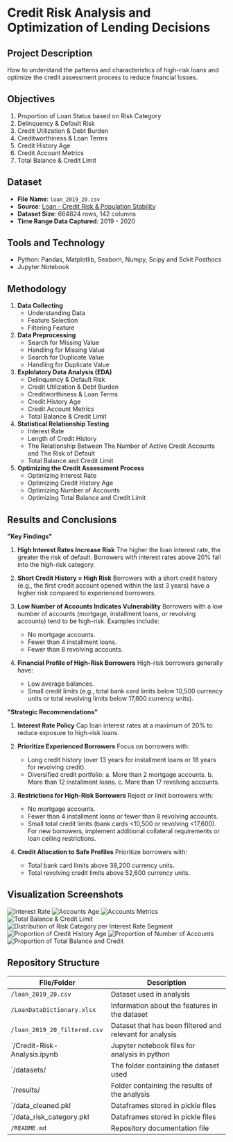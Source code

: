 # Credit Risk Analysis and Optimization of Lending Decisions

## Project Description
How to understand the patterns and characteristics of high-risk loans and optimize the credit assessment process to reduce financial losses.

## Objectives
1. Proportion of Loan Status based on Risk Category
2. Delinquency & Default Risk
3. Credit Utilization & Debt Burden
4. Creditworthiness & Loan Terms
5. Credit History Age
6. Credit Account Metrics
7. Total Balance & Credit Limit


## Dataset
- **File Name**: `loan_2019_20.csv`
- **Source**: [Loan - Credit Risk & Population Stability](https://www.kaggle.com/datasets/beatafaron/loan-credit-risk-and-population-stability)
- **Dataset Size**: 664824 rows, 142 columns
- **Time Range Data Captured**: 2019 - 2020

## Tools and Technology
- Python: Pandas, Matplotlib, Seaborn, Numpy, Scipy and Sckit Posthocs
- Jupyter Notebook

## Methodology
1. **Data Collecting**
   - Understanding Data
   - Feature Selection
   - Filtering Feature
2. **Data Preprocessing**
   - Search for Missing Value
   - Handling for Missing Value
   - Search for Duplicate Value
   - Handling for Duplicate Value
3. **Explolatory Data Analysis (EDA)**
   - Delinquency & Default Risk
   - Credit Utilization & Debt Burden
   - Creditworthiness & Loan Terms
   - Credit History Age
   - Credit Account Metrics
   - Total Balance & Credit Limit
4. **Statistical Relationship Testing**
   - Interest Rate
   - Length of Credit History
   - The Relationship Between The Number of Active Credit Accounts and The Risk of Default
   - Total Balance and Credit Limit
5. **Optimizing the Credit Assessment Process**
   - Optimizing Interest Rate
   - Optimizing Credit History Age
   - Optimizing Number of Accounts
   - Optimizing Total Balance and Credit Limit

## Results and Conclusions
**"Key Findings"**

1. **High Interest Rates Increase Risk**
   The higher the loan interest rate, the greater the risk of default. Borrowers with interest rates above 20% fall into the high-risk category.

2. **Short Credit History = High Risk**
   Borrowers with a short credit history (e.g., the first credit account opened within the last 3 years) have a higher risk compared to experienced borrowers.

3. **Low Number of Accounts Indicates Vulnerability**
   Borrowers with a low number of accounts (mortgage, installment loans, or revolving accounts) tend to be high-risk. Examples include:
   - No mortgage accounts.
   - Fewer than 4 installment loans.
   - Fewer than 8 revolving accounts.

4. **Financial Profile of High-Risk Borrowers**
   High-risk borrowers generally have:
   - Low average balances.
   - Small credit limits (e.g., total bank card limits below 10,500 currency units or total revolving limits below 17,600 currency units).

**"Strategic Recommendations"**

1. **Interest Rate Policy**
   Cap loan interest rates at a maximum of 20% to reduce exposure to high-risk loans.

2. **Prioritize Experienced Borrowers**
   Focus on borrowers with:
   - Long credit history (over 13 years for installment loans or 18 years for revolving credit).
   - Diversified credit portfolio:
      a. More than 2 mortgage accounts.
      b. More than 12 installment loans.
      c. More than 17 revolving accounts.

3. **Restrictions for High-Risk Borrowers**
   Reject or limit borrowers with:
   - No mortgage accounts.
   - Fewer than 4 installment loans or fewer than 8 revolving accounts.
   - Small total credit limits (bank cards <10,500 or revolving <17,600).
   For new borrowers, implement additional collateral requirements or loan ceiling restrictions.

4. **Credit Allocation to Safe Profiles**
   Prioritize borrowers with:
   - Total bank card limits above 38,200 currency units.
   - Total revolving credit limits above 52,600 currency units.

## Visualization Screenshots
![Interest Rate](results/int_rate_boxplot.png)
![Accounts Age](results/account_age.png)
![Accounts Metrics](results/account_metrics.png)
![Total Balance & Credit Limit](results/balance_and_credit.png)
![Distribution of Risk Category per Interest Rate Segment](results/distr_interest_rate_seg.png)
![Proportion of Credit History Age](results/credit_history_age_proportion.png)
![Proportion of Number of Accounts](results/number_of_accounts_prop.png)
![Proportion of Total Balance and Credit](results/total_bal_and_cred_prop.png)

## Repository Structure
| File/Folder                  | Description                                              |
|------------------------------|----------------------------------------------------------|
| `/loan_2019_20.csv`          | Dataset used in analysis                                 |
| `/LoanDataDictionary.xlsx`   | Information about the features in the dataset            |
| `/loan_2019_20_filtered.csv` | Dataset that has been filtered and relevant for analysis |
| `/Credit-Risk-Analysis.ipynb | Jupyter notebook files for analysis in python            |
| `/datasets/                  | The folder containing the dataset used                   |
| `/results/                   | Folder containing the results of the analysis            |
| `/data_cleaned.pkl           | Dataframes stored in pickle files                        |
| `/data_risk_category.pkl     | Dataframes stored in pickle files                        |
| `/README.md`                 | Repository documentation file                            |
